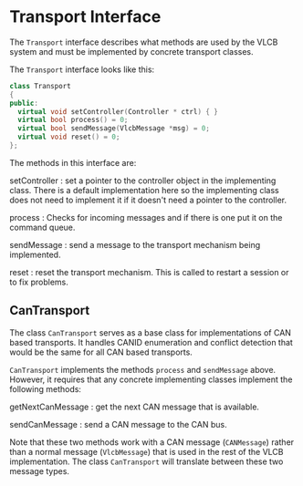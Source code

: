 # Transport Interface
The ```Transport``` interface describes what methods are used by the VLCB system
and must be implemented by concrete transport classes.

The ```Transport``` interface looks like this:
```C++
class Transport
{
public:
  virtual void setController(Controller * ctrl) { }
  virtual bool process() = 0;
  virtual bool sendMessage(VlcbMessage *msg) = 0;
  virtual void reset() = 0;
};
```

The methods in this interface are:

setController
: set a pointer to the controller object in the implementing class. 
There is a default implementation here so the implementing class does not need to implement
it if it doesn't need a pointer to the controller.

process
: Checks for incoming messages and if there is one put it on
the command queue.

sendMessage
: send a message to the transport mechanism being implemented.

reset
: reset the transport mechanism. This is called to restart a session or to fix problems.

## CanTransport
The class ```CanTransport``` serves as a base class for implementations of CAN based transports.
It handles CANID enumeration and conflict detection that would be the same for all CAN based transports. 

```CanTransport``` implements the methods ```process``` and ```sendMessage``` above. 
However, it requires that any concrete implementing classes implement the following methods:

getNextCanMessage
: get the next CAN message that is available.

sendCanMessage
: send a CAN message to the CAN bus.

Note that these two methods work with a CAN message (```CANMessage```) rather than a 
normal message (```VlcbMessage```) that is used in the rest of the VLCB implementation.
The class ```CanTransport``` will translate between these two message types.